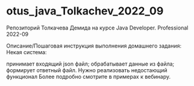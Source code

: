 # otus_java_Tolkachev_2022_09
Репозиторий Толкачева Демида на курсе Java Developer. Professional 2022-09

Описание/Пошаговая инструкция выполнения домашнего задания:
Некая система:

принимает входящий json файл;
обрабатывает данные из файла;
формирует ответный файл.
Нужно реализовать недостающий функционал
Более подробно смотрите в примерах к вебинару.